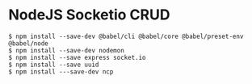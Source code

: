 # NodeJS Socketio CRUD

`$ npm install --save-dev @babel/cli @babel/core @babel/preset-env @babel/node`  
`$ npm install --save-dev nodemon`  
`$ npm install --save express socket.io`  
`$ npm install --save uuid`  
`$ npm install ---save-dev ncp`
